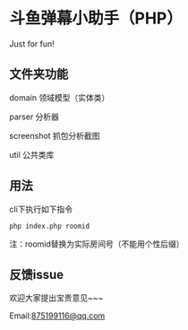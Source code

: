 # 斗鱼弹幕小助手（PHP）
Just for fun!

## 文件夹功能
domain 领域模型（实体类）

parser 分析器

screenshot 抓包分析截图

util 公共类库

## 用法
cli下执行如下指令
```
php index.php roomid
```
注：roomid替换为实际房间号（不能用个性后缀）

## 反馈issue
欢迎大家提出宝贵意见~~~

Email:875199116@qq.com